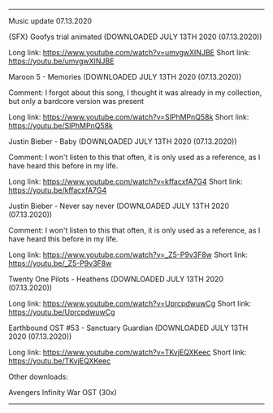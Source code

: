 
***

Music update 07.13.2020

{SFX} Goofys trial animated (DOWNLOADED JULY 13TH 2020 (07.13.2020))

Long link: https://www.youtube.com/watch?v=umvgwXINJBE
Short link: https://youtu.be/umvgwXINJBE

Maroon 5 - Memories (DOWNLOADED JULY 13TH 2020 (07.13.2020))

Comment: I forgot about this song, I thought it was already in my collection, but only a bardcore version was present

Long link: https://www.youtube.com/watch?v=SlPhMPnQ58k
Short link: https://youtu.be/SlPhMPnQ58k

Justin Bieber - Baby (DOWNLOADED JULY 13TH 2020 (07.13.2020))

Comment: I won't listen to this that often, it is only used as a reference, as I have heard this before in my life.

Long link: https://www.youtube.com/watch?v=kffacxfA7G4
Short link: https://youtu.be/kffacxfA7G4

Justin Bieber - Never say never (DOWNLOADED JULY 13TH 2020 (07.13.2020))

Comment: I won't listen to this that often, it is only used as a reference, as I have heard this before in my life.

Long link: https://www.youtube.com/watch?v=_Z5-P9v3F8w
Short link: https://youtu.be/_Z5-P9v3F8w

Twenty One Pilots - Heathens (DOWNLOADED JULY 13TH 2020 (07.13.2020))

Long link: https://www.youtube.com/watch?v=UprcpdwuwCg
Short link: https://youtu.be/UprcpdwuwCg

Earthbound OST #53 - Sanctuary Guardian (DOWNLOADED JULY 13TH 2020 (07.13.2020))

Long link: https://www.youtube.com/watch?v=TKvjEQXKeec
Short link: https://youtu.be/TKvjEQXKeec

Other downloads:

Avengers Infinity War OST (30x)

***

